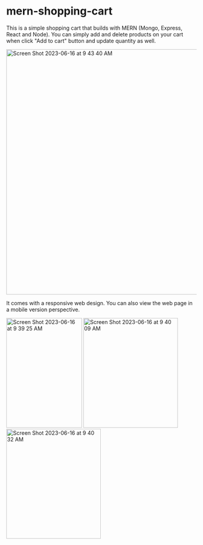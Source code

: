 # mern-shopping-cart

This is a simple shopping cart that builds with MERN (Mongo, Express, React and Node). You can simply add and delete
products on your cart when click "Add to cart" button and update quantity as well. 


<img width="648" alt="Screen Shot 2023-06-16 at 9 43 40 AM" src="https://github.com/fgporazo/mern-shopping-cart/assets/66890979/6ee94249-f3f6-44c5-bd68-83434c603f07">

It comes with a responsive web design. You can also view the web page in a mobile version perspective.

<img width="200" height="290" alt="Screen Shot 2023-06-16 at 9 39 25 AM" src="https://github.com/fgporazo/mern-shopping-cart/assets/66890979/ebb74906-85af-4266-836a-4c415754b96c">
<img width="250" height="290" alt="Screen Shot 2023-06-16 at 9 40 09 AM" src="https://github.com/fgporazo/mern-shopping-cart/assets/66890979/4e44bddd-72f3-4426-b111-1277805fddb9">
<img width="250" height="290" alt="Screen Shot 2023-06-16 at 9 40 32 AM" src="https://github.com/fgporazo/mern-shopping-cart/assets/66890979/77dc80fc-2ab0-481c-906f-6e73e15851f4">

